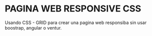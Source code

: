 # PAGINA WEB RESPONSIVE CSS
Usando CSS - GRID para crear una pagina web responsiba sin usar boostrap, angular o ventur.